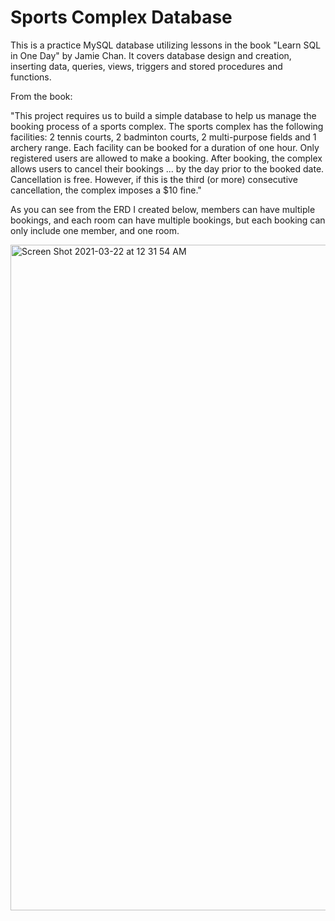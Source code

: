 # Sports Complex Database

This is a practice MySQL database utilizing lessons in the book "Learn SQL in One Day" by Jamie Chan. It covers database design and creation, inserting data, queries, views, triggers and stored procedures and functions.

From the book:

"This project requires us to build a simple database to help us manage the booking process of a sports complex. The sports complex has the following facilities: 2 tennis courts, 2 badminton courts, 2 multi-purpose fields and 1 archery range. Each facility can be booked for a duration of one hour. Only registered users are allowed to make a booking. After booking, the complex allows users to cancel their bookings ... by the day prior to the booked date. Cancellation is free. However, if this is the third (or more) consecutive cancellation, the complex imposes a $10 fine."

As you can see from the ERD I created below, members can have multiple bookings, and each room can have multiple bookings, but each booking can only include one member, and one room.



<img width="1065" alt="Screen Shot 2021-03-22 at 12 31 54 AM" src="https://user-images.githubusercontent.com/65363804/111940690-bd97a100-8aa5-11eb-9095-e5e861cceb81.png">
